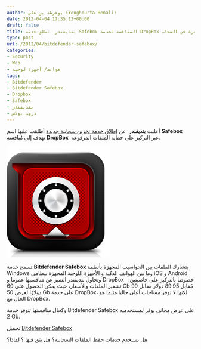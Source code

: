 ```yaml
---
author: يوغرطة بن علي (Youghourta Benali)
date: 2012-04-04 17:35:12+00:00
draft: false
title: بتديفندر  تطلق خدمة Safebox المنافسة لخدمة DropBox لحفظ ملفاتك مُشفرة في السحاب
type: post
url: /2012/04/bitdefender-safebox/
categories:
- Security
- Web
- هواتف/ أجهزة لوحية
tags:
- Bitdefender
- Bitdefender Safebox
- Dropbox
- Safebox
- بتديفندر
- دروب بوكس
---
```


أعلنت **بتديفندر**  عن [إطلاق خدمة تخزين سحابية جديدة](http://www.bitdefenderme.com/news/%D8%A8%D8%AA%D8%AF%D9%8A%D9%81%D9%86%D8%AF%D8%B1-%D8%AA%D8%B7%D9%84%D9%82-%D9%88%D8%AD%D8%AF%D8%A7%D8%AA-%D8%A7%D9%84%D8%AA%D8%AE%D8%B2%D9%8A%D9%86-%D8%A7%D9%84%D8%B3%D8%AD%D8%A7%D8%A8%D9%8A%D8%A9-%D9%84%D8%A7%D8%AC%D9%87%D8%B2%D8%A9-%D8%A7%D9%84%D9%83%D9%85%D8%A8%D9%88%D8%AA%D8%B1-%D9%88-%D8%A7%D9%84%D8%A7%D8%AC%D9%87%D8%B2%D8%A9-%D8%A7%D9%84%D8%B9%D8%A7%D9%85%D9%84%D8%A9-%D8%B9%D9%84%D9%89-%D9%86%D8%B8%D8%A7%D9%85-%D8%A7%D9%86%D8%AF%D8%B1%D9%88%D9%8A%D8%AF-2385.html) أطلقت عليها اسم **Safebox** تهدف إلى مُنافسة **DropBox**  عبر التركيز على حماية الملفات المرفوعة.




![شعار بتديفندر سايف بوكس](bitdefender-safebox-e1333560800690.png)





تسمح خدمة **Bitdefender Safebox** بتشارك الملفات بين الحواسيب المجهزة بأنظمة Windows وما بين الهواتف الذكية و الأجهزة اللوحية المجهزة بنظامي iOS و Android وتحاول بتديفندر التميز عن منافسيها عموما و DropBox   خصوصا بالتركيز على خاصيتين: تشفير الملفات والأسعار، حيث يمكن الحصول على 60 Gb مُقابل 89.95 دولار مقابل 99 دولارًا لعرض 50 Gb على خدمة DropBox، لكنها لا توفر مساحات أعلى حاليا مثلما هو الحال مع DropBox.




وكحال منافستها تتوفر خدمة Bitdefender Safebox على عرض مجاني يوفر لمستخدميه 2 Gb.




تحميل [Bitdefender Safebox](http://www.bitdefender.com/solutions/safebox.html)




هل تستخدم خدمات حفظ الملفات السحابية؟ هل تثق فيها ؟ لماذا؟
